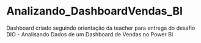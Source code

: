 # Analizando_DashboardVendas_BI
Dashboard criado seguindo orientação da teacher para entrega do desafio DIO - Analisando Dados de um Dashboard de Vendas no Power BI
